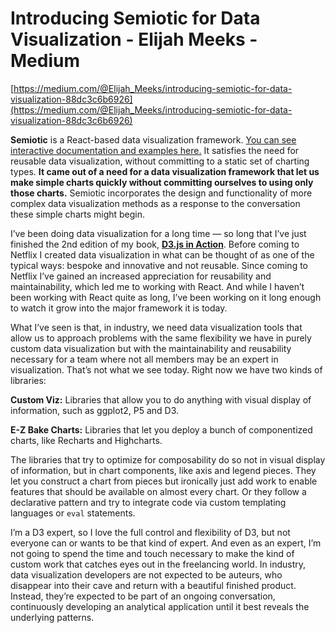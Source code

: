 # Introducing Semiotic for Data Visualization - Elijah Meeks - Medium

[https://medium.com/@Elijah_Meeks/introducing-semiotic-for-data-visualization-88dc3c6b6926](https://medium.com/@Elijah_Meeks/introducing-semiotic-for-data-visualization-88dc3c6b6926)

**Semiotic** is a React-based data visualization framework. [You can see interactive documentation and examples here.](https://emeeks.github.io/semiotic/) It satisfies the need for reusable data visualization, without committing to a static set of charting types. **It came out of a need for a data visualization framework that let us make simple charts quickly without committing ourselves to using only those charts.** Semiotic incorporates the design and functionality of more complex data visualization methods as a response to the conversation these simple charts might begin.

I’ve been doing data visualization for a long time — so long that I’ve just finished the 2nd edition of my book, **[D3.js in Action](https://www.manning.com/books/d3js-in-action-second-edition)**. Before coming to Netflix I created data visualization in what can be thought of as one of the typical ways: bespoke and innovative and not reusable. Since coming to Netflix I’ve gained an increased appreciation for reusability and maintainability, which led me to working with React. And while I haven’t been working with React quite as long, I’ve been working on it long enough to watch it grow into the major framework it is today.

What I’ve seen is that, in industry, we need data visualization tools that allow us to approach problems with the same flexibility we have in purely custom data visualization but with the maintainability and reusability necessary for a team where not all members may be an expert in visualization. That’s not what we see today. Right now we have two kinds of libraries:

**Custom Viz:** Libraries that allow you to do anything with visual display of information, such as ggplot2, P5 and D3.

**E-Z Bake Charts:** Libraries that let you deploy a bunch of componentized charts, like Recharts and Highcharts.

The libraries that try to optimize for composability do so not in visual display of information, but in chart components, like axis and legend pieces. They let you construct a chart from pieces but ironically just add work to enable features that should be available on almost every chart. Or they follow a declarative pattern and try to integrate code via custom templating languages or `eval` statements.

I’m a D3 expert, so I love the full control and flexibility of D3, but not everyone can or wants to be that kind of expert. And even as an expert, I’m not going to spend the time and touch necessary to make the kind of custom work that catches eyes out in the freelancing world. In industry, data visualization developers are not expected to be auteurs, who disappear into their cave and return with a beautiful finished product. Instead, they’re expected to be part of an ongoing conversation, continuously developing an analytical application until it best reveals the underlying patterns.